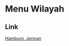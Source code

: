# Menu Wilayah

## Link

[Hamburg, Jerman](https://github.com/gigit-pemilu/pemilu-2024-99-luar-negeri/tree/main/pileg-dpr/hitung-suara/sub/99-luar-negeri/sub/43-hamburg-jerman/sub/01-hamburg-jerman)

